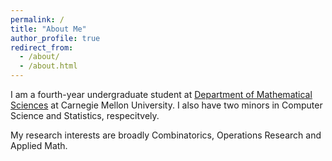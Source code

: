 ```yaml
---
permalink: /
title: "About Me"
author_profile: true
redirect_from: 
  - /about/
  - /about.html
---
```


I am a fourth-year undergraduate student at [Department of Mathematical Sciences](https://www.cmu.edu/math/index.html) at Carnegie Mellon University. I also have two minors in Computer Science and Statistics, respecitvely.

My research interests are broadly Combinatorics, Operations Research and Applied Math.
